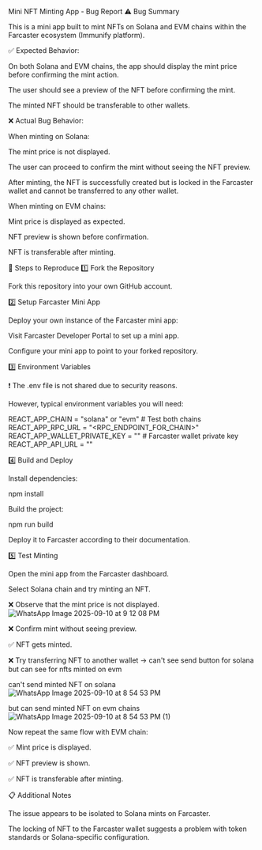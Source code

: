 Mini NFT Minting App - Bug Report
⚠️ Bug Summary

This is a mini app built to mint NFTs on Solana and EVM chains within the Farcaster ecosystem (Immunify platform).

✅ Expected Behavior:

On both Solana and EVM chains, the app should display the mint price before confirming the mint action.

The user should see a preview of the NFT before confirming the mint.

The minted NFT should be transferable to other wallets.

❌ Actual Bug Behavior:

When minting on Solana:

The mint price is not displayed.

The user can proceed to confirm the mint without seeing the NFT preview.

After minting, the NFT is successfully created but is locked in the Farcaster wallet and cannot be transferred to any other wallet.

When minting on EVM chains:

Mint price is displayed as expected.

NFT preview is shown before confirmation.

NFT is transferable after minting.

🚀 Steps to Reproduce
1️⃣ Fork the Repository

Fork this repository into your own GitHub account.

2️⃣ Setup Farcaster Mini App

Deploy your own instance of the Farcaster mini app:

Visit Farcaster Developer Portal
 to set up a mini app.

Configure your mini app to point to your forked repository.

3️⃣ Environment Variables

❗️ The .env file is not shared due to security reasons.

However, typical environment variables you will need:

REACT_APP_CHAIN = "solana" or "evm"  # Test both chains
REACT_APP_RPC_URL = "<RPC_ENDPOINT_FOR_CHAIN>"
REACT_APP_WALLET_PRIVATE_KEY = "<Your Private Key>" # Farcaster wallet private key
REACT_APP_API_URL = "<Farcaster API URL>"

4️⃣ Build and Deploy

Install dependencies:

npm install


Build the project:

npm run build


Deploy it to Farcaster according to their documentation.

5️⃣ Test Minting

Open the mini app from the Farcaster dashboard.

Select Solana chain and try minting an NFT.

❌ Observe that the mint price is not displayed.
![WhatsApp Image 2025-09-10 at 9 12 08 PM](https://github.com/user-attachments/assets/6ecff610-802d-4798-88e5-c4c32e8fdf69)

❌ Confirm mint without seeing preview.

✅ NFT gets minted.

❌ Try transferring NFT to another wallet → can't see send button for solana but can see for nfts minted on evm

can't send minted NFT on solana
![WhatsApp Image 2025-09-10 at 8 54 53 PM](https://github.com/user-attachments/assets/037e6b6c-8615-433a-b52d-335039f22395)

but can send minted NFT on evm chains
![WhatsApp Image 2025-09-10 at 8 54 53 PM (1)](https://github.com/user-attachments/assets/4d248566-175a-40b0-855a-2dde5e72b901)




Now repeat the same flow with EVM chain:

✅ Mint price is displayed.

✅ NFT preview is shown.

✅ NFT is transferable after minting.

📋 Additional Notes

The issue appears to be isolated to Solana mints on Farcaster.

The locking of NFT to the Farcaster wallet suggests a problem with token standards or Solana-specific configuration.
